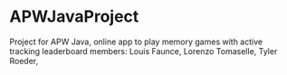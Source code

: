 # APWJavaProject
Project for APW Java, online app to play memory games with active tracking leaderboard
members: Louis Faunce, Lorenzo Tomaselle, Tyler Roeder, 
